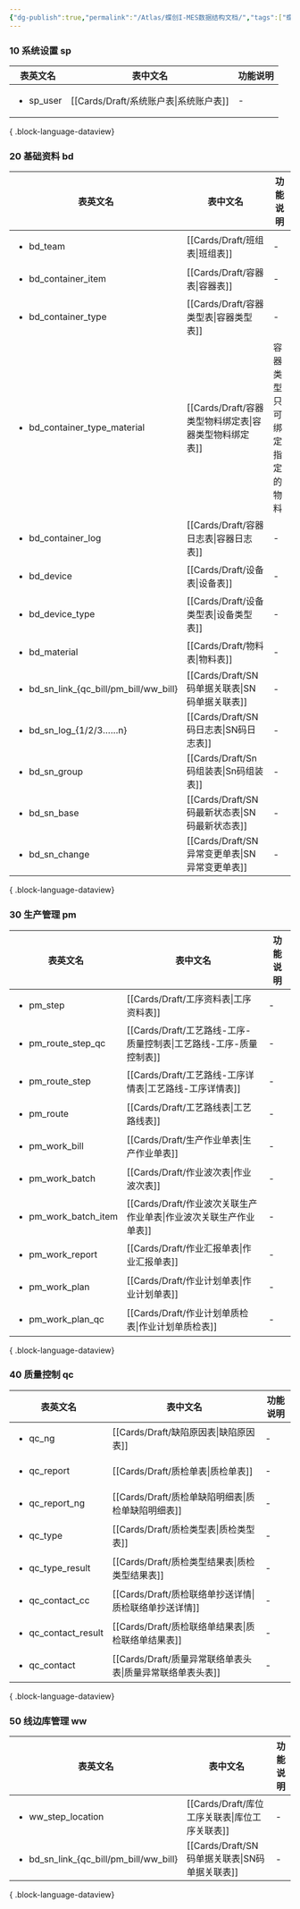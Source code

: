 ```yaml
---
{"dg-publish":true,"permalink":"/Atlas/蝶创I-MES数据结构文档/","tags":["蝶创I-MES/MES/江淮毅昌"]}
---
```



### 10 系统设置 sp

| 表英文名                      | 表中文名                            | 功能说明 |
| ------------------------- | ------------------------------- | ---- |
| <ul><li>sp_user</li></ul> | [[Cards/Draft/系统账户表\|系统账户表]] | \-   |

{ .block-language-dataview}

### 20 基础资料 bd

| 表英文名                                                    | 表中文名                                    | 功能说明          |
| ------------------------------------------------------- | --------------------------------------- | ------------- |
| <ul><li>bd_team</li></ul>                               | [[Cards/Draft/班组表\|班组表]]             | \-            |
| <ul><li>bd_container_item</li></ul>                     | [[Cards/Draft/容器表\|容器表]]             | \-            |
| <ul><li>bd_container_type</li></ul>                     | [[Cards/Draft/容器类型表\|容器类型表]]         | \-            |
| <ul><li>bd_container_type_material</li></ul>            | [[Cards/Draft/容器类型物料绑定表\|容器类型物料绑定表]] | 容器类型只可绑定指定的物料 |
| <ul><li>bd_container_log</li></ul>                      | [[Cards/Draft/容器日志表\|容器日志表]]         | \-            |
| <ul><li>bd_device</li></ul>                             | [[Cards/Draft/设备表\|设备表]]             | \-            |
| <ul><li>bd_device_type</li></ul>                        | [[Cards/Draft/设备类型表\|设备类型表]]         | \-            |
| <ul><li>bd_material</li></ul>                           | [[Cards/Draft/物料表\|物料表]]             | \-            |
| <ul><li>bd_sn_link\_{qc_bill/pm_bill/ww_bill}</li></ul> | [[Cards/Draft/SN码单据关联表\|SN码单据关联表]]   | \-            |
| <ul><li>bd\_sn\_log_{1/2/3……n}</li></ul>                | [[Cards/Draft/SN码日志表\|SN码日志表]]       | \-            |
| <ul><li>bd_sn_group</li></ul>                           | [[Cards/Draft/Sn码组装表\|Sn码组装表]]       | \-            |
| <ul><li>bd_sn_base</li></ul>                            | [[Cards/Draft/SN码最新状态表\|SN码最新状态表]]   | \-            |
| <ul><li>bd_sn_change</li></ul>                          | [[Cards/Draft/SN异常变更单表\|SN异常变更单表]]   | \-            |

{ .block-language-dataview}

### 30 生产管理 pm

| 表英文名                                 | 表中文名                                            | 功能说明 |
| ------------------------------------ | ----------------------------------------------- | ---- |
| <ul><li>pm_step</li></ul>            | [[Cards/Draft/工序资料表\|工序资料表]]                 | \-   |
| <ul><li>pm_route_step_qc</li></ul>   | [[Cards/Draft/工艺路线-工序-质量控制表\|工艺路线-工序-质量控制表]] | \-   |
| <ul><li>pm_route_step</li></ul>      | [[Cards/Draft/工艺路线-工序详情表\|工艺路线-工序详情表]]       | \-   |
| <ul><li>pm_route</li></ul>           | [[Cards/Draft/工艺路线表\|工艺路线表]]                 | \-   |
| <ul><li>pm_work_bill</li></ul>       | [[Cards/Draft/生产作业单表\|生产作业单表]]               | \-   |
| <ul><li>pm_work_batch</li></ul>      | [[Cards/Draft/作业波次表\|作业波次表]]                 | \-   |
| <ul><li>pm_work_batch_item</li></ul> | [[Cards/Draft/作业波次关联生产作业单表\|作业波次关联生产作业单表]]   | \-   |
| <ul><li>pm_work_report</li></ul>     | [[Cards/Draft/作业汇报单表\|作业汇报单表]]               | \-   |
| <ul><li>pm_work_plan</li></ul>       | [[Cards/Draft/作业计划单表\|作业计划单表]]               | \-   |
| <ul><li>pm_work_plan_qc</li></ul>    | [[Cards/Draft/作业计划单质检表\|作业计划单质检表]]           | \-   |

{ .block-language-dataview}

### 40 质量控制 qc

| 表英文名                                | 表中文名                                      | 功能说明 |
| ----------------------------------- | ----------------------------------------- | ---- |
| <ul><li>qc_ng</li></ul>             | [[Cards/Draft/缺陷原因表\|缺陷原因表]]           | \-   |
| <ul><li>qc_report</li></ul>         | [[Cards/Draft/质检单表\|质检单表]]             | \-   |
| <ul><li>qc_report_ng</li></ul>      | [[Cards/Draft/质检单缺陷明细表\|质检单缺陷明细表]]     | \-   |
| <ul><li>qc_type</li></ul>           | [[Cards/Draft/质检类型表\|质检类型表]]           | \-   |
| <ul><li>qc_type_result</li></ul>    | [[Cards/Draft/质检类型结果表\|质检类型结果表]]       | \-   |
| <ul><li>qc_contact_cc</li></ul>     | [[Cards/Draft/质检联络单抄送详情\|质检联络单抄送详情]]   | \-   |
| <ul><li>qc_contact_result</li></ul> | [[Cards/Draft/质检联络单结果表\|质检联络单结果表]]     | \-   |
| <ul><li>qc_contact</li></ul>        | [[Cards/Draft/质量异常联络单表头表\|质量异常联络单表头表]] | \-   |

{ .block-language-dataview}

### 50 线边库管理 ww

| 表英文名                                                    | 表中文名                                  | 功能说明 |
| ------------------------------------------------------- | ------------------------------------- | ---- |
| <ul><li>ww_step_location</li></ul>                      | [[Cards/Draft/库位工序关联表\|库位工序关联表]]   | \-   |
| <ul><li>bd_sn_link\_{qc_bill/pm_bill/ww_bill}</li></ul> | [[Cards/Draft/SN码单据关联表\|SN码单据关联表]] | \-   |

{ .block-language-dataview}